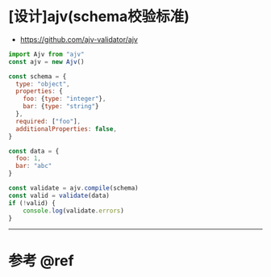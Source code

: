 # [设计]ajv(schema校验标准)

- https://github.com/ajv-validator/ajv

```js
import Ajv from "ajv"
const ajv = new Ajv() 

const schema = {
  type: "object",
  properties: {
    foo: {type: "integer"},
    bar: {type: "string"}
  },
  required: ["foo"],
  additionalProperties: false,
}

const data = {
  foo: 1,
  bar: "abc"
}

const validate = ajv.compile(schema)
const valid = validate(data)
if (!valid) {
    console.log(validate.errors)
}
```

---

# 参考 @ref